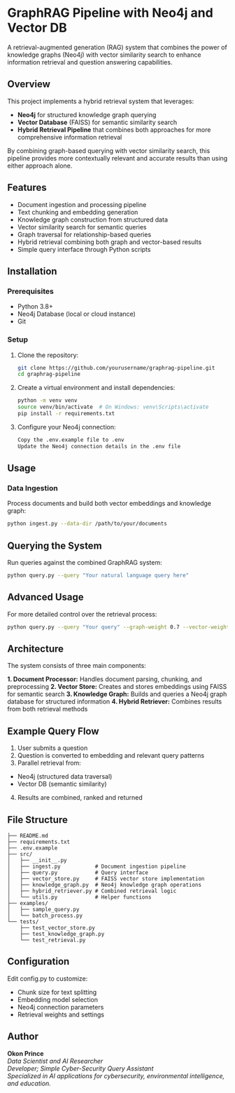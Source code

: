 # GraphRAG Pipeline with Neo4j and Vector DB

A retrieval-augmented generation (RAG) system that combines the power of knowledge graphs (Neo4j) with vector similarity search to enhance information retrieval and question answering capabilities.

## Overview

This project implements a hybrid retrieval system that leverages:
- **Neo4j** for structured knowledge graph querying
- **Vector Database** (FAISS) for semantic similarity search
- **Hybrid Retrieval Pipeline** that combines both approaches for more comprehensive information retrieval

By combining graph-based querying with vector similarity search, this pipeline provides more contextually relevant and accurate results than using either approach alone.

## Features

- Document ingestion and processing pipeline
- Text chunking and embedding generation
- Knowledge graph construction from structured data
- Vector similarity search for semantic queries
- Graph traversal for relationship-based queries
- Hybrid retrieval combining both graph and vector-based results
- Simple query interface through Python scripts

## Installation

### Prerequisites

- Python 3.8+
- Neo4j Database (local or cloud instance)
- Git

### Setup

1. Clone the repository:
   ```bash
   git clone https://github.com/yourusername/graphrag-pipeline.git
   cd graphrag-pipeline
   ```
   
2. Create a virtual environment and install dependencies:
   ```bash
   python -m venv venv
   source venv/bin/activate  # On Windows: venv\Scripts\activate
   pip install -r requirements.txt
   ```

3. Configure your Neo4j connection:
   ```bash
   Copy the .env.example file to .env
   Update the Neo4j connection details in the .env file
   ```
## Usage

### Data Ingestion
Process documents and build both vector embeddings and knowledge graph:
```bash
python ingest.py --data-dir /path/to/your/documents
```
## Querying the System
Run queries against the combined GraphRAG system:
```bash
python query.py --query "Your natural language query here"
```

## Advanced Usage
For more detailed control over the retrieval process:
```bash
python query.py --query "Your query" --graph-weight 0.7 --vector-weight 0.3 --top-k 5
```

##  Architecture
The system consists of three main components:

**1. Document Processor:** Handles document parsing, chunking, and preprocessing
**2. Vector Store:** Creates and stores embeddings using FAISS for semantic search
**3. Knowledge Graph:** Builds and queries a Neo4j graph database for structured information
**4. Hybrid Retriever:** Combines results from both retrieval methods

## Example Query Flow

1. User submits a question
2. Question is converted to embedding and relevant query patterns
3. Parallel retrieval from:

- Neo4j (structured data traversal)
- Vector DB (semantic similarity)


4. Results are combined, ranked and returned

## File Structure
```text
├── README.md
├── requirements.txt
├── .env.example
├── src/
│   ├── __init__.py
│   ├── ingest.py           # Document ingestion pipeline
│   ├── query.py            # Query interface
│   ├── vector_store.py     # FAISS vector store implementation
│   ├── knowledge_graph.py  # Neo4j knowledge graph operations
│   ├── hybrid_retriever.py # Combined retrieval logic
│   └── utils.py            # Helper functions
├── examples/
│   ├── sample_query.py
│   └── batch_process.py
└── tests/
    ├── test_vector_store.py
    ├── test_knowledge_graph.py
    └── test_retrieval.py
```


## Configuration
Edit config.py to customize:

- Chunk size for text splitting
- Embedding model selection
- Neo4j connection parameters
- Retrieval weights and settings
    
## Author

**Okon Prince**  
*Data Scientist and AI Researcher  
Developer; Simple Cyber-Security Query Assistant  
Specialized in AI applications for cybersecurity, environmental intelligence, and education.*
